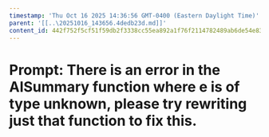 ```yaml
---
timestamp: 'Thu Oct 16 2025 14:36:56 GMT-0400 (Eastern Daylight Time)'
parent: '[[..\20251016_143656.4dedb23d.md]]'
content_id: 442f752f5cf51f59db2f3338cc55ea892a1f76f2114782489ab6de54e837318e
---
```


# Prompt: There is an error in the AISummary function where e is of type unknown, please try rewriting just that function to fix this.
